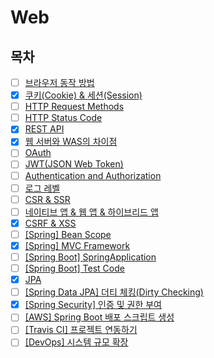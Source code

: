 # Web

## 목차

* [ ] [브라우저 동작 방법]()
* [x] [쿠키(Cookie) & 세션(Session)](https://github.com/shunnnl/cs-study/blob/main/web/cookie%26session.md)
* [ ] [HTTP Request Methods]()
* [ ] [HTTP Status Code]()
* [X] [REST API](https://github.com/shunnnl/cs-study/blob/main/web/rest-api.md)
* [X] [웹 서버와 WAS의 차이점](https://github.com/shunnnl/cs-study/blob/main/web/web-server%26was.md)
* [ ] [OAuth]()
* [ ] [JWT(JSON Web Token)]()
* [ ] [Authentication and Authorization]()
* [ ] [로그 레벨]()
* [ ] [CSR & SSR]()
* [ ] [네이티브 앱 & 웹 앱 & 하이브리드 앱]()
* [X] [CSRF & XSS](https://github.com/shunnnl/cs-study/blob/main/web/CSRF%20%26%20XSS.md)
* [ ] [[Spring] Bean Scope]()
* [x] [[Spring] MVC Framework](https://github.com/shunnnl/cs-study/blob/main/web/mvc-framework.md)
* [ ] [[Spring Boot] SpringApplication]()
* [ ] [[Spring Boot] Test Code]()
* [x] [JPA](https://github.com/shunnnl/cs-study/blob/main/web/jpa.md)
* [ ] [[Spring Data JPA] 더티 체킹(Dirty Checking)]()
* [x] [[Spring Security] 인증 및 권한 부여](https://github.com/shunnnl/cs-study/blob/main/web/authentication-authorization.md)
* [ ] [[AWS] Spring Boot 배포 스크립트 생성]()
* [ ] [[Travis CI] 프로젝트 연동하기]()
* [ ] [[DevOps] 시스템 규모 확장]()
